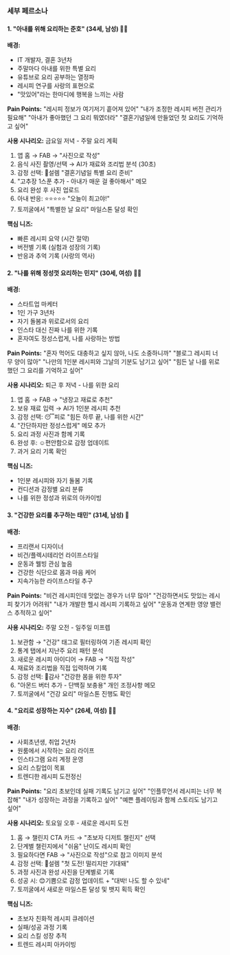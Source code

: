 ### 세부 페르소나

#### 1. "아내를 위해 요리하는 준호" (34세, 남성) 🧑‍🍳

**배경:**
- IT 개발자, 결혼 3년차
- 주말마다 아내를 위한 특별 요리
- 유튜브로 요리 공부하는 열정파
- 레시피 연구를 사랑의 표현으로
- "맛있어"라는 한마디에 행복을 느끼는 사람

**Pain Points:**
"레시피 정보가 여기저기 흩어져 있어"
"내가 조정한 레시피 버전 관리가 필요해"
"아내가 좋아했던 그 요리 뭐였더라"
"결혼기념일에 만들었던 첫 요리도 기억하고 싶어"

**사용 시나리오:**
금요일 저녁 - 주말 요리 계획
1. 앱 홈 → FAB → "사진으로 작성"
2. 음식 사진 촬영/선택 → AI가 재료와 조리법 분석 (30초)
3. 감정 선택: 🤩설렘 "결혼기념일 특별 요리 준비"
4. "고추장 1스푼 추가 - 아내가 매운 걸 좋아해서" 메모
5. 요리 완성 후 사진 업로드
6. 아내 반응: ⭐⭐⭐⭐⭐ "오늘이 최고야!"
7. 토끼굴에서 "특별한 날 요리" 마일스톤 달성 확인

**핵심 니즈:**
- 빠른 레시피 요약 (시간 절약)
- 버전별 기록 (실험과 성장의 기록)
- 반응과 추억 기록 (사랑의 역사)

#### 2. "나를 위해 정성껏 요리하는 민지" (30세, 여성) 👩‍💻

**배경:**
- 스타트업 마케터
- 1인 가구 3년차
- 자기 돌봄과 위로로서의 요리
- 인스타 대신 진짜 나를 위한 기록
- 혼자여도 정성스럽게, 나를 사랑하는 방법

**Pain Points:**
"혼자 먹어도 대충하고 싶지 않아, 나도 소중하니까"
"블로그 레시피 너무 양이 많아"
"나만의 1인분 레시피와 그날의 기분도 남기고 싶어"
"힘든 날 나를 위로했던 그 요리를 기억하고 싶어"

**사용 시나리오:**
퇴근 후 저녁 - 나를 위한 요리
1. 앱 홈 → FAB → "냉장고 재료로 추천"
2. 보유 재료 입력 → AI가 1인분 레시피 추천
3. 감정 선택: 😴피로 "힘든 하루 끝, 나를 위한 시간"
4. "간단하지만 정성스럽게" 메모 추가
5. 요리 과정 사진과 함께 기록
6. 완성 후: ☺️편안함으로 감정 업데이트
7. 과거 요리 기록 확인

**핵심 니즈:**
- 1인분 레시피와 자기 돌봄 기록
- 컨디션과 감정별 요리 분류
- 나를 위한 정성과 위로의 아카이빙

#### 3. "건강한 요리를 추구하는 태민" (31세, 남성) 🥗

**배경:**
- 프리랜서 디자이너
- 비건/플렉시테리언 라이프스타일
- 운동과 웰빙 관심 높음
- 건강한 식단으로 몸과 마음 케어
- 지속가능한 라이프스타일 추구

**Pain Points:**
"비건 레시피인데 맛없는 경우가 너무 많아"
"건강하면서도 맛있는 레시피 찾기가 어려워"
"내가 개발한 헬시 레시피 기록하고 싶어"
"운동과 연계한 영양 밸런스 추적하고 싶어"

**사용 시나리오:**
주말 오전 - 일주일 미프렙
1. 보관함 → "건강" 태그로 필터링하여 기존 레시피 확인
2. 통계 탭에서 지난주 요리 패턴 분석
3. 새로운 레시피 아이디어 → FAB → "직접 작성"
4. 재료와 조리법을 직접 입력하며 기록
5. 감정 선택: 🙏감사 "건강한 몸을 위한 투자"
6. "아몬드 버터 추가 - 단백질 보충용" 개인 조정사항 메모
7. 토끼굴에서 "건강 요리" 마일스톤 진행도 확인

#### 4. "요리로 성장하는 지수" (26세, 여성) 🧑‍🎓

**배경:**
- 사회초년생, 취업 2년차
- 원룸에서 시작하는 요리 라이프
- 인스타그램 요리 계정 운영
- 요리 스킬업이 목표
- 트렌디한 레시피 도전정신

**Pain Points:**
"요리 초보인데 실패 기록도 남기고 싶어"
"인플루언서 레시피는 너무 복잡해"
"내가 성장하는 과정을 기록하고 싶어"
"예쁜 플레이팅과 함께 스토리도 남기고 싶어"

**사용 시나리오:**
토요일 오후 - 새로운 레시피 도전
1. 홈 → 챌린지 CTA 카드 → "초보자 디저트 챌린지" 선택
2. 단계별 챌린지에서 "쉬움" 난이도 레시피 확인
3. 필요하다면 FAB → "사진으로 작성"으로 참고 이미지 분석
4. 감정 선택: 🤩설렘 "첫 도전! 떨리지만 기대돼"
5. 과정 사진과 완성 사진을 단계별로 기록
6. 성공 시: 😊기쁨으로 감정 업데이트 + "대박! 나도 할 수 있네"
7. 토끼굴에서 새로운 마일스톤 달성 및 뱃지 획득 확인

**핵심 니즈:**
- 초보자 친화적 레시피 큐레이션
- 실패/성공 과정 기록
- 요리 스킬 성장 추적
- 트렌드 레시피 아카이빙
